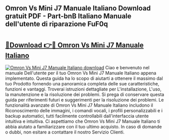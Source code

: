 ## Omron Vs Mini J7 Manuale Italiano Download gratuit PDF - Part-bnB Italiano Manuale dell'utente di riparazione FuF0q

# <h2><a href="http://dff9xg7.blite.top/?on=Omron+Vs+Mini+J7+Manuale+Italiano">🔗Download 👉🔴 Omron Vs Mini J7 Manuale Italiano</a></h2>

[![Omron Vs Mini J7 Manuale Italiano download](https://i.imgur.com/lujVjoI.png)](http://dff9xg7.blite.top/?on=Omron+Vs+Mini+J7+Manuale+Italiano)
Ciao e benvenuto nel manuale Dell'utente per il tuo Omron Vs Mini J7 Manuale Italiano appena implementato. Questa guida ha lo scopo di aiutarti a ottenere il massimo dal tuo Prodotto fornendo una panoramica completa delle sue caratteristiche, funzioni e vantaggi. Troverai istruzioni dettagliate per L'installazione, L'uso, la manutenzione e la risoluzione dei problemi. Si prega di conservare questa guida per riferimenti futuri e suggerimenti per la risoluzione dei problemi. Le funzionalità avanzate di Omron Vs Mini J7 Manuale Italiano includono il Riconoscimento delle immagini, i comandi vocali, i profili personalizzabili e i backup automatici, tutti facilmente controllabili dall'interfaccia utente intuitiva e intuitiva. Ci aspettiamo che Omron Vs Mini J7 Manuale Italiano ti abbia aiutato a familiarizzare con il tuo ultimo acquisto. In caso di domande o dubbi, non esitare a contattare il nostro Servizio Clienti.
